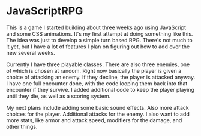 # JavaScriptRPG

This is a game I started building about three weeks ago using JavaScript and some CSS animations.  It's my first attempt at doing something like this.  The idea was just to develop a simple turn based RPG.  There's not much to it yet, but I have a lot of features I plan on figuring out how to add over the new several weeks.

Currently I have three playable classes.  There are also three enemies, one of which is chosen at random. Right now basically the player is given a choice of attacking an enemy.  If they decline, the player is attacked anyway.  I have one full encounter done, with the code looping them back into that encounter if they survive.  I added additional code to keep the player playing until they die, as well as a scoring system.

My next plans include adding some basic sound effects.  Also more attack choices for the player.  Additional attacks for the enemy.  I also want to add more stats, like armor and attack speed, modifiers for the damage, and other things.  

